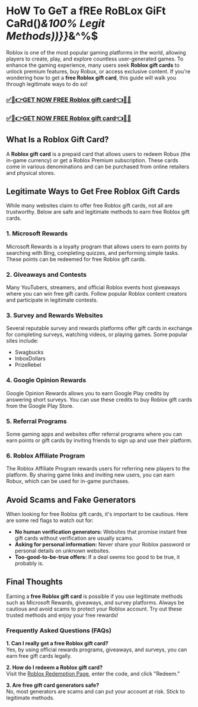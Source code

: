 # HoW To GeT a fREe RoBLox GiFt CaRd()*&100% Legit Methods))}}*&^%$
Roblox is one of the most popular gaming platforms in the world, allowing players to create, play, and explore countless user-generated games. To enhance the gaming experience, many users seek **Roblox gift cards** to unlock premium features, buy Robux, or access exclusive content. If you're wondering how to get a **free Roblox gift card**, this guide will walk you through legitimate ways to do so!
### [✅🎉👉GET NOW FREE Roblox gift card👈🎉✅](https://amazonbuy.xyz/c/roblxxxee)
### [✅🎉👉GET NOW FREE Roblox gift card👈🎉✅](https://amazonbuy.xyz/c/roblxxxee)
## **What Is a Roblox Gift Card?**
A **Roblox gift card** is a prepaid card that allows users to redeem Robux (the in-game currency) or get a Roblox Premium subscription. These cards come in various denominations and can be purchased from online retailers and physical stores.

## **Legitimate Ways to Get Free Roblox Gift Cards**
While many websites claim to offer free Roblox gift cards, not all are trustworthy. Below are safe and legitimate methods to earn free Roblox gift cards.

### **1. Microsoft Rewards**
Microsoft Rewards is a loyalty program that allows users to earn points by searching with Bing, completing quizzes, and performing simple tasks. These points can be redeemed for free Roblox gift cards.

### **2. Giveaways and Contests**
Many YouTubers, streamers, and official Roblox events host giveaways where you can win free gift cards. Follow popular Roblox content creators and participate in legitimate contests.

### **3. Survey and Rewards Websites**
Several reputable survey and rewards platforms offer gift cards in exchange for completing surveys, watching videos, or playing games. Some popular sites include:
- Swagbucks
- InboxDollars
- PrizeRebel

### **4. Google Opinion Rewards**
Google Opinion Rewards allows you to earn Google Play credits by answering short surveys. You can use these credits to buy Roblox gift cards from the Google Play Store.

### **5. Referral Programs**
Some gaming apps and websites offer referral programs where you can earn points or gift cards by inviting friends to sign up and use their platform.

### **6. Roblox Affiliate Program**
The Roblox Affiliate Program rewards users for referring new players to the platform. By sharing game links and inviting new users, you can earn Robux, which can be used for in-game purchases.

## **Avoid Scams and Fake Generators**
When looking for free Roblox gift cards, it's important to be cautious. Here are some red flags to watch out for:
- **No human verification generators:** Websites that promise instant free gift cards without verification are usually scams.
- **Asking for personal information:** Never share your Roblox password or personal details on unknown websites.
- **Too-good-to-be-true offers:** If a deal seems too good to be true, it probably is.

## **Final Thoughts**
Earning a **free Roblox gift card** is possible if you use legitimate methods such as Microsoft Rewards, giveaways, and survey platforms. Always be cautious and avoid scams to protect your Roblox account. Try out these trusted methods and enjoy your free rewards!

### **Frequently Asked Questions (FAQs)**

**1. Can I really get a free Roblox gift card?**  
Yes, by using official rewards programs, giveaways, and surveys, you can earn free gift cards legally.

**2. How do I redeem a Roblox gift card?**  
Visit the [Roblox Redemption Page](https://www.roblox.com/redeem), enter the code, and click "Redeem."

**3. Are free gift card generators safe?**  
No, most generators are scams and can put your account at risk. Stick to legitimate methods.

